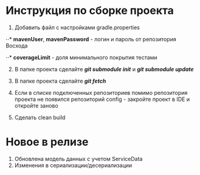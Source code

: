 # Инструкция по сборке проекта

1. Добавить файл с настройками gradle.properties

⋅⋅* **mavenUser**, **mavenPassword** - логин и пароль от репозитория Восхода

⋅⋅* **coverageLimit** - доля минимального покрытия тестами

2. В папке проекта сделайте **_git submodule init_** и **_git submodule update_**

3. В папке проекта сделайте **_git fetch_**

4. Если в списке подключенных репозиториев помимо репозитория проекта не появился репозиторий config - закройте проект в IDE и откройте заново

5. Сделать clean build

# Новое в релизе

1. Обновлена модель данных с учетом ServiceData
2. Изменения в сериализации/десериализации